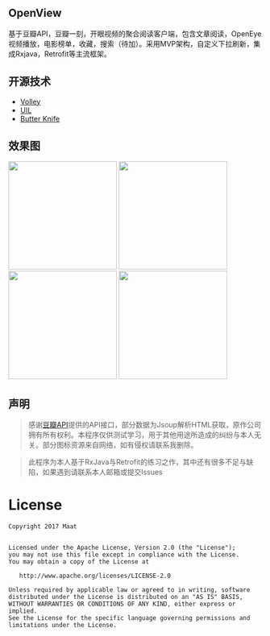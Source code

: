 ## OpenView

基于豆瓣API，豆瓣一刻，开眼视频的聚合阅读客户端，包含文章阅读，OpenEye视频播放，电影榜单，收藏，搜索（待加）。采用MVP架构，自定义下拉刷新，集成Rxjava，Retrofit等主流框架。

## 开源技术



- [Volley](https://github.com/square/retrofit)
- [UIL](https://github.com/bumptech/glide)
- [Butter Knife](https://github.com/JakeWharton/butterknife)



## 效果图
<img src="http://wx4.sinaimg.cn/mw690/6ab241dbgy1ffofv2gbvij20w01hc148.jpg" width = "215"/> <img src="http://wx4.sinaimg.cn/mw690/6ab241dbgy1ffofv23p4qj20w01hcgyl.jpg" width = "215"/> <img src="http://wx4.sinaimg.cn/mw690/6ab241dbgy1ffofv0td6hj20w01hcdsy.jpg" width = "215"/> <img src="http://wx4.sinaimg.cn/mw690/6ab241dbgy1ffofv25bspj20w01hcth8.jpg" width = "215"/>

## 声明

> 感谢[豆瓣API](https://developers.douban.com/wiki/?title=api_v2)提供的API接口，部分数据为Jsoup解析HTML获取，原作公司拥有所有权利。本程序仅供测试学习，用于其他用途所造成的纠纷与本人无关。部分图标资源来自网络，如有侵权请联系我删除。

> 此程序为本人基于RxJava与Retrofit的练习之作，其中还有很多不足与缺陷，如果遇到请联系本人邮箱或提交lssues



# License

```
Copyright 2017 Maat


Licensed under the Apache License, Version 2.0 (the "License");
you may not use this file except in compliance with the License.
You may obtain a copy of the License at

   http://www.apache.org/licenses/LICENSE-2.0

Unless required by applicable law or agreed to in writing, software
distributed under the License is distributed on an "AS IS" BASIS,
WITHOUT WARRANTIES OR CONDITIONS OF ANY KIND, either express or implied.
See the License for the specific language governing permissions and
limitations under the License.
```
